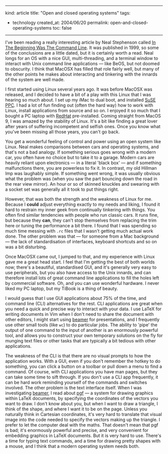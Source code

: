 -----
kind: article
title: "Open and closed operating systems"
tags:
- technology
created_at: 2004/06/20
permalink: open-and-closed-operating-systems
toc: false
-----

<p>I've been reading a really interesting article by Neal Stephenson called <a href="http://www.spack.org/wiki/InTheBeginningWasTheCommandLine#head-6d449ac48f602b5c44373795ae6a36e34e238823" title="Article hosted on Spack.org">In The Beginning Was The Command Line</a>. It was published in 1999, so some of the conclusions are a little dated, but it is certainly worth a read. Neal longs for an OS with a nice GUI, multi-threading, and a terminal window to interact with Unix command line applications &mdash; like BeOS, but not doomed to obscurity. I think that MacOSX has filled that role fairly well, but many of the other points he makes about interacting and tinkering with the innards of the system are well made.</p>

<p>I first started using Linux several years ago. It was before MacOSX was released, and I decided to have a bit of a play with this Linux that I was hearing so much about. I set up my iMac to dual boot, and installed <a href="http://www.suse.co.uk/uk/index.html" title="They don't seem to make a Mac version of their distribution any more">SuSE PPC</a>. I had a lot of fun finding out (often the hard way) how to work with Linux, install applications from source and so on. I enjoyed it so much that I bought a PC laptop with <a href="http://redhat.com/" title="RedHat (or DeadRat as some Linux users dub it)">RedHat</a> pre-installed. Coming straight from MacOS 9, I was amazed by the stability of Linux. It's a bit like finding a great lover after years of suffering incompetent and selfish ones. Once you know what you've been missing all those years, you can't go back.</p><p>You get a wonderful feeling of control and power using an open system like Linux. Neal makes comparisons between cars and operating systems, and that's not a bad analogy. If something serious goes wrong with a modern car, you often have no choice but to take it to a garage. Modern cars are heavily reliant upon electronics &mdash; in a literal 'black box' &mdash; and if something malfunctions there, you are powerless to fix it. In contrast, my old Hillman Imp was laughably simple. If something went wrong, it was usually obvious what the problem was (when you saw the part bouncing down the road in the rear view mirror). An hour or so of skinned knuckles and swearing with a socket set was generally all it took to put things right.</p><p>However, that was both the strength and the weakness of Linux for me. Because I <strong>could</strong> adjust everything exactly to my needs and liking, I found it hard to restrain my inner geek from continually tinkering with things. You often find similar tendencies with people who run classic cars. It runs fine, but because they <strong>can</strong>, they can't stop themselves from replacing the trim here or tuning the performance a bit there. I found that I was spending so much time messing with <code>.rc</code> files that I wasn't getting much actual work done. The other problem was that &mdash; for someone from a Mac background &mdash; the lack of standardisation of interfaces, keyboard shortcuts and so on was a bit disturbing.</p><p>Once MacOSX came out, I jumped to that, and my experience with Linux gave me a great head start. I feel that I'm getting the best of both worlds now; there's a beautiful, standardised GUI, and it's generally very easy to use peripherals, but you also have access to the Unix innards, and can therefore install lots of great command line applications to fill the holes left by commercial software. Oh, and you can use wonderful hardware. I never liked my PC laptop, but my TiBook is a thing of beauty.</p><p>I would guess that I use GUI applications about 75% of the time, and command line (CLI) alternatives for the rest. CLI applications are great when you need a quick and precise way to interact with your data. I use LaTeX for writing documents in Vim when I don't need to share the document with other editors, I might start using <a href="http://www.rousette.org.uk/blog/archives/2004/06/13/latex-beamer/" title="My description of LaTeX-beamer">beamer</a> for presentations, and I frequently use other small tools (like <code>wc</code>) to do particular jobs. The ability to 'pipe' the output of one command to the input of another is an enormously powerful tool, and allows you to construct your own temporary solutions on the fly for munging text files or other tasks that are typically a bit tedious with other applications.</p>

<p>The weakness of the CLI is that there are no visual prompts to how the application works. With a GUI, even if you don't remember the hotkey to do something, you can click a button on a toolbar or pull down a menu to find a command. Of course, with CLI applications you have man pages, but they can take some time to sift through. If you don't use a CLI app frequently, it can be hard work reminding yourself of the commands and switches involved. The other problem is the text interface itself. When I was investigating <a href="http://latex-beamer.sourceforge.net/" title="LaTeX beamer - for presentations">beamer</a>, I read about <a href="http://www.ctan.org/tex-archive/graphics/pgf/?action=/tex-archive/graphics/" title="pgf - Portable Graphic Format">pgf</a> &mdash; a system for drawing graphics within LaTeX documents, by specifying the coordinates of the vectors you want to draw. I don't know about you, but when I want to draw a triangle, I think of the shape, and where I want it to be on the page. Unless you naturally think in Cartesian coordinates, it's very hard to translate that visual image into the code needed to specify the vectors making up the triangle. I prefer to let the computer deal with the maths. That doesn't mean that pgf is bad; it's enormously powerful and precise, and very convenient for embedding graphics in LaTeX documents. But it is very hard to use. There's a time for typing text commands, and a time for drawing pretty shapes with a mouse, and I think that a modern operating system needs both.</p>
